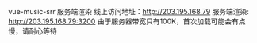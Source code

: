 vue-music-srr 服务端渲染
线上访问地址：http://203.195.168.79
服务端渲染: http://203.195.168.79:3200
由于服务器带宽只有100K，首次加载可能会有点慢，请耐心等待